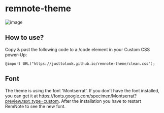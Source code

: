 # remnote-theme
![image](https://user-images.githubusercontent.com/22642772/109396177-9cbdaf00-7930-11eb-9f6b-22742a690615.png)


## How to use?
Copy & past the following code to a /code element in your Custom CSS power-Up:

```
@import URL("https://justtolook.github.io/remnote-theme/clean.css");
```

## Font
The theme is using the font 'Montserrat'. If you don't have the font installed, you can get it at https://fonts.google.com/specimen/Montserrat?preview.text_type=custom. After the installation you have to restart RemNote to see the new font.
